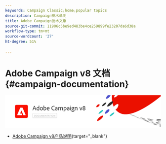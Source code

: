 ```yaml
---
keywords: Campaign Classic;home;popular topics
description: Campaign技术说明
title: Adobe Campaign技术文章
source-git-commit: 11906c5be9ed483be4ce259899fe23207da6d38a
workflow-type: tm+mt
source-wordcount: '27'
ht-degree: 51%

---
```


# Adobe Campaign v8 文档 {#campaign-documentation}

![](assets/banner-documentationv8.png)

* [Adobe Campaign v8产品说明](https://helpx.adobe.com/cn/legal/product-descriptions/adobe-campaign-managed-cloud-services.html){target=&quot;_blank&quot;}
